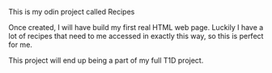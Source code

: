 This is my odin project called Recipes

Once created, I will have build my first real HTML web page. Luckily I have a lot of recipes that need to me accessed in exactly this way, so this is perfect for me.

This project will end up being a part of my full T1D project.